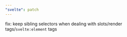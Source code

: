 ```yaml
---
"svelte": patch
---
```


fix: keep sibling selectors when dealing with slots/render tags/`svelte:element` tags
